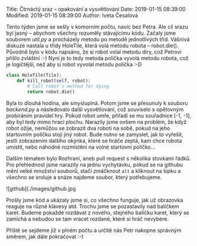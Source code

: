 Title: Čtrnáctý sraz – opakování a vysvětlování
Date: 2019-01-15 08:39:00
Modified: 2019-01-15 08:39:00
Author: Iveta Česalová



Tento týden jsme se sešly v komorním počtu, navíc bez Petra. Ale cíl srazu byl jasný – abychom všechny rozuměly stávajícímu kódu.
Začaly jsme souborem *util.py* a procházely metodu po metodě jednotlivých tříd. Vášnivá diskuze nastala u třídy HoleTile, která volá metodu robota – robot.die(). Původně bylo v kódu napsáno, že si robot volal metodu díry, což Petrovi přišlo zvláštní :-) Nyní je to tedy metoda políčka vyvolá metodu robota, což je logičtější, než aby si robot vyvolal metodu políčka :-D

```python
class HoleTile(Tile):
    def kill_robot(self, robot):
        # Call robot's method for dying
        return robot.die()
```

Byla to dlouhá hodina, ale smysluplná. Potom jsme se přesunuly k souboru *backend.py* a následovalo další vysvětlování, což souviselo s opětovným probíráním pravidel hry.
Pokud robot umře, přiřadí se mu souřadnice [-1, -1], aby byl tedy mimo hrací plochu. Narazily jsme ovšem na problém, že když robot ožije, nemůžou se zobrazit dva roboti na sobě, pokud na jeho startovním políčku stojí jiný robot. Bude nutno se zamyslet, jak to vyřešit, jestli zobrazením dalšího okýnka, které se hráče zeptá, kam chce robota umístit, nebo náhodné rozmístění na volné startovní políčko…

Dalším tématem bylo Rozhraní, aneb pull request s několika stovkami řádků. Pro přehlednost jsme narazily na jednu vychytávku, pokud se na githubu mění velké množství souborů, stačí zmáčknout `alt` a kliknout na šipku a všechno se sroluje a snáze najdeme soubor, který potřebujeme.

 ![github](./images/github.jpg


Prošly jsme kód a ukázaly jsme si, co všechno funguje, jak už obrazovka reaguje na různé klávesy atd. Trochu jsme se pozastavily nad balíčkem karet. Budeme pokaždé rozdávat z nového, stejného balíčku karet, který se zamíchá a nebudou se tam vracet rozdané, které si hráč nevybere.

Příště se sejdeme již v plném počtu a určitě nás Petr nakopne správným směrem, jak dále pokračovat :-)
